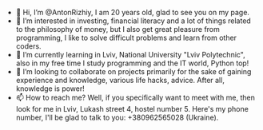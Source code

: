 - 👋 Hi, I’m @AntonRizhiy, I am 20 years old, glad to see you on my page.
- 👀 I’m interested in investing, financial literacy and a lot of things related to the philosophy of money, but I also get great pleasure from programming, I like to solve difficult problems and learn from other coders.
- 🌱 I’m currently learning in Lviv, National University "Lviv Polytechnic", also in my free time I study programming and the IT world, Python top!
- 💞️ I’m looking to collaborate on projects primarily for the sake of gaining experience and knowledge, various life hacks, advice. After all, knowledge is power!
- 📫 How to reach me? Well, if you specifically want to meet with me, then look for me in Lviv, Lukash street 4, hostel number 5. Here's my phone number, I'll be glad to talk to you: +380962565028 (Ukraine).

<!---
AntonRizhiy/AntonRizhiy is a ✨ special ✨ repository because its `README.md` (this file) appears on your GitHub profile.
You can click the Preview link to take a look at your changes.
--->
